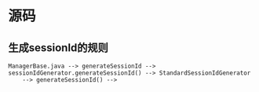 # 源码

## 生成sessionId的规则
	ManagerBase.java --> generateSessionId -->  sessionIdGenerator.generateSessionId() --> StandardSessionIdGenerator
		--> generateSessionId() -->
